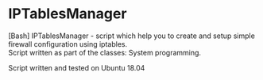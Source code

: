 # IPTablesManager
[Bash] IPTablesManager - script which help you to create and setup simple firewall configuration using iptables.  
Script written as part of the classes: System programming.  

Script written and tested on Ubuntu 18.04  
